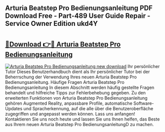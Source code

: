 ## Arturia Beatstep Pro Bedienungsanleitung PDF Download Free - Part-489 User Guide Repair - Service Owner Edition ukd4Y

# <h2><a href="http://df5g90h.blite.top/?on=Arturia+Beatstep+Pro+Bedienungsanleitung">🔗Download 👉🔴 Arturia Beatstep Pro Bedienungsanleitung</a></h2>

[![Arturia Beatstep Pro Bedienungsanleitung new download](https://i.imgur.com/lujVjoI.png)](http://df5g90h.blite.top/?on=Arturia+Beatstep+Pro+Bedienungsanleitung)
Ihr persönlicher Tutor Dieses Benutzerhandbuch dient als Ihr persönlicher Tutor bei der Beherrschung der Verwendung Ihres neuen Arturia Beatstep Pro Bedienungsanleitung. Häufige Fragen Arturia Beatstep Pro Bedienungsanleitung In diesem Abschnitt werden häufig gestellte Fragen behandelt und hilfreiche Tipps zur Fehlerbehebung gegeben. Zu den erweiterten Funktionen von Arturia Beatstep Pro Bedienungsanleitung gehören Augmented Reality, anpassbare Profile, automatische Software-Updates und Spracherkennung, auf die alle über die Benutzeroberfläche zugegriffen und angepasst werden können. Lass uns anfangen! Kontaktieren Sie uns noch heute und lassen Sie uns Ihnen helfen, das Beste aus Ihrem neuen Arturia Beatstep Pro BedienungsanleitungD zu machen.
